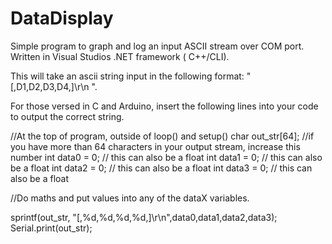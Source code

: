 # DataDisplay
Simple program to graph and log an input ASCII stream over COM port. Written in Visual Studios .NET framework ( C++/CLI). 

This will take an ascii string input in the following format: " [,D1,D2,D3,D4,]\r\n ".

For those versed in C and Arduino, insert the following lines into your code to output the correct string.

//At the top of program, outside of loop() and setup()
  char out_str[64]; //if you have more than 64 characters in your output stream, increase this number
  int data0 = 0;  // this can also be a float
  int data1 = 0;  // this can also be a float
  int data2 = 0;  // this can also be a float
  int data3 = 0;  // this can also be a float

//Do maths and put values into any of the dataX variables.

  sprintf(out_str, "[,%d,%d,%d,%d,]\r\n",data0,data1,data2,data3); 
  Serial.print(out_str);
  
  
